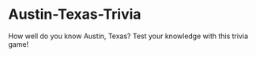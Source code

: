 # Austin-Texas-Trivia
How well do you know Austin, Texas? Test your knowledge with this trivia game!
